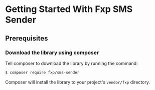 Getting Started With Fxp SMS Sender
===================================

## Prerequisites

### Download the library using composer

Tell composer to download the library by running the command:

```bash
$ composer require fxp/sms-sender
```

Composer will install the library to your project's `vendor/fxp` directory.
